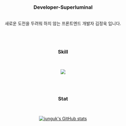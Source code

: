 <div align='center'>
  <div>
    <h3>Developer-Superluminal</h3>
  <br/>
   새로운 도전을 두려워 하지 않는 프론트엔드 개발자 김정욱 입니다.
  <br/>
  <br/>
  </div>
  <br/>
  <br/>
<h3>Skill</h3>
  <br/>
  <p align="center">
    <a href="https://skillicons.dev">
      <img src="https://skillicons.dev/icons?i=html,js,react,typescript,redux,git,py,vscode,ai" />
    </a>
  </p>
  <br/>
  <br/>
<h3>Stat</h3>
  <br/>
  
  [![junguk's GitHub stats](https://github-readme-stats.vercel.app/api?username=junguk11&theme=dark&count_private=true)](https://github.com/anuraghazra/github-readme-stats)
  
</div>


